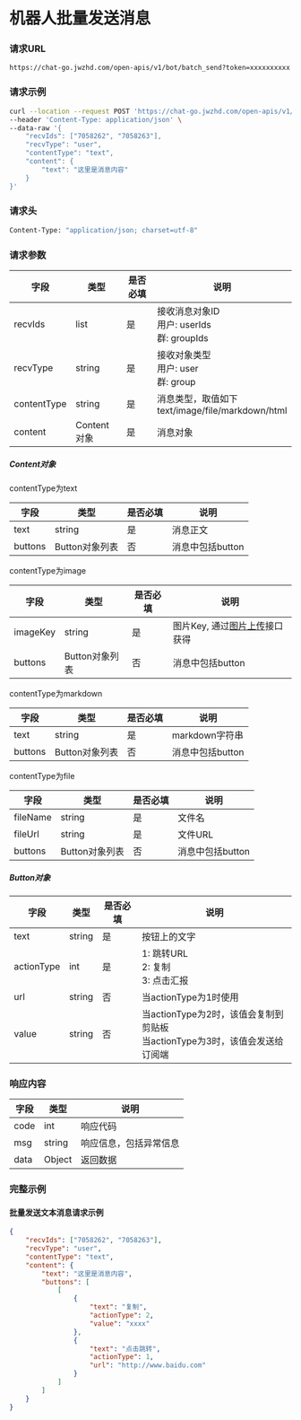# 机器人批量发送消息

### 请求URL

`https://chat-go.jwzhd.com/open-apis/v1/bot/batch_send?token=xxxxxxxxxx`

### 请求示例

```bash
curl --location --request POST 'https://chat-go.jwzhd.com/open-apis/v1/bot/batch_send?token=xxxx' \
--header 'Content-Type: application/json' \
--data-raw '{
    "recvIds": ["7058262", "7058263"],
    "recvType": "user",
    "contentType": "text",
    "content": {
        "text": "这里是消息内容"
    }
}'
```

### 请求头

```bash
Content-Type: "application/json; charset=utf-8"
```

### 请求参数

| 字段        | 类型        | 是否必填 | 说明                                                 |
| ----------- | ----------- | -------- | ---------------------------------------------------- |
| recvIds     | list        | 是       | 接收消息对象ID<br/>用户: userIds<br/>群: groupIds    |
| recvType    | string      | 是       | 接收对象类型<br/>用户: user<br/>群: group            |
| contentType | string      | 是       | 消息类型，取值如下<br/>text/image/file/markdown/html |
| content     | Content对象 | 是       | 消息对象                                             |

##### Content对象

contentType为text

| 字段    | 类型           | 是否必填 | 说明             |
| ------- | -------------- | -------- | ---------------- |
| text    | string         | 是       | 消息正文         |
| buttons | Button对象列表 | 否       | 消息中包括button |

contentType为image

| 字段     | 类型           | 是否必填 | 说明                                                                     |
| -------- | -------------- | -------- | ------------------------------------------------------------------------ |
| imageKey | string         | 是       | 图片Key, 通过[图片上传](https://www.yhchat.com/document/400-452)接口获得 |
| buttons  | Button对象列表 | 否       | 消息中包括button                                                         |

contentType为markdown

| 字段    | 类型           | 是否必填 | 说明             |
| ------- | -------------- | -------- | ---------------- |
| text    | string         | 是       | markdown字符串   |
| buttons | Button对象列表 | 否       | 消息中包括button |

contentType为file

| 字段     | 类型           | 是否必填 | 说明             |
| -------- | -------------- | -------- | ---------------- |
| fileName | string         | 是       | 文件名           |
| fileUrl  | string         | 是       | 文件URL          |
| buttons  | Button对象列表 | 否       | 消息中包括button |

##### Button对象

| 字段       | 类型   | 是否必填 | 说明                                                                            |
| ---------- | ------ | -------- | ------------------------------------------------------------------------------- |
| text       | string | 是       | 按钮上的文字                                                                    |
| actionType | int    | 是       | 1: 跳转URL<br/>2: 复制<br/>3: 点击汇报                                          |
| url        | string | 否       | 当actionType为1时使用                                                           |
| value      | string | 否       | 当actionType为2时，该值会复制到剪贴板<br/>当actionType为3时，该值会发送给订阅端 |

### 响应内容

| 字段 | 类型   | 说明                   |
| ---- | ------ | ---------------------- |
| code | int    | 响应代码               |
| msg  | string | 响应信息，包括异常信息 |
| data | Object | 返回数据               |

### 完整示例

#### 批量发送文本消息请求示例

```json
{
    "recvIds": ["7058262", "7058263"],
    "recvType": "user",
    "contentType": "text",
    "content": {
        "text": "这里是消息内容",
        "buttons": [
            [
                {
                    "text": "复制",
                    "actionType": 2,
                    "value": "xxxx"
                },
                {
                    "text": "点击跳转",
                    "actionType": 1,
                    "url": "http://www.baidu.com"
                }
            ]
        ]
    }
}
```
